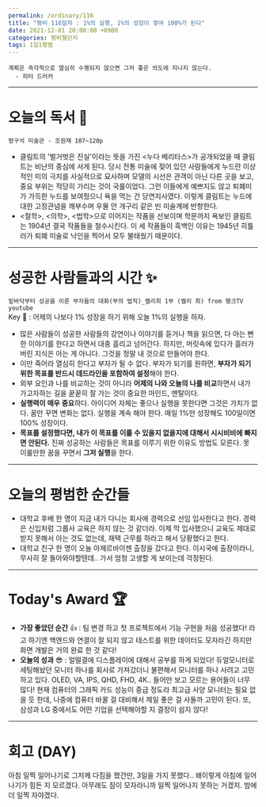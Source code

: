 ```yaml
---
permalink: /ordinary/116
title: "평비 116일차 : 1%의 실행, 1%의 성장이 쌓여 100%가 된다"
date: 2021-12-01 20:00:00 +0900
categories: 평비챌린지
tags: 1일1평범
---
```

```
계획은 즉각적으로 열심히 수행되지 않으면 그저 좋은 의도에 지나지 않는다.
  - 피터 드러커
```

---
# 오늘의 독서 📕
`방구석 미술관 - 조원재 107~120p`  
- 클림트의 '벌거벗은 진실'이라는 뜻을 가진 <누다 베리타스>가 공개되었을 때 클림트는 비난의 중심에 서게 된다. 당시 전통 미술에 젖어 있던 사람들에게 누드란 이상적인 미의 극치를 사실적으로 묘사하며 모델의 시선은 관객이 아닌 다른 곳을 보고, 중요 부위는 적당히 가리는 것이 국룰이었다. 그런 이들에게 예쁘지도 않고 퇴폐미가 가득한 누드를 보여줬으니 욕을 먹는 건 당연지사였다. 이렇게 클림트는 누드에 대한 고정관념을 깨부수며 우물 안 개구리 같은 빈 미술계에 반항한다.
- <철학>, <의학>, <법학>으로 이어지는 작품을 선보이며 학문까지 욕보인 클림트는 1904년 결국 작품들을 철수시킨다. 이 세 작품들이 흑백인 이유는 1945년 히틀러가 퇴폐 미술로 낙인을 찍어서 모두 불태웠기 때문이다.

---
# 성공한 사람들과의 시간 ✨
`밑바닥부터 성공을 이룬 부자들의 대화(부의 법칙)_켈리최 1부 (켈리 최) from 행크TV youtube`  
Key 🔑 : 어제의 나보다 1% 성장을 하기 위해 오늘 1%의 실행을 하자.
- 많은 사람들이 성공한 사람들의 강연이나 이야기를 듣거나 책을 읽으면, 다 아는 뻔한 이야기를 한다고 하면서 대충 흘리고 넘어간다. 하지만, 머릿속에 있다가 흘러가버린 지식은 아는 게 아니다. 그것을 정말 내 것으로 만들어야 한다.
- 이만 죽어라 열심히 한다고 부자가 될 수 없다. 부자가 되기를 원하면, **부자가 되기 위한 목표를 반드시 데드라인을 포함하여 설정**해야 한다.
- 외부 요인과 나를 비교하는 것이 아니라 **어제의 나와 오늘의 나를 비교**하면서 내가 가고자하는 길을 꾿꾿히 잘 가는 것이 중요한 마인드, 멘탈이다.
- **실행력이 매우 중요**하다. 아이디어 자체는 좋으나 실행을 못한다면 그것은 가치가 없다. 꿈만 꾸면 변화는 없다. 실행을 계속 해야 한다. 매일 1%만 성장해도 100일이면 100% 성장이다.
- **목표를 설정했다면, 내가 이 목표를 이룰 수 있을지 없을지에 대해서 시시비비에 빠지면 안된다.** 진짜 성공하는 사람들은 목표를 이루기 위한 이유도 방법도 모른다. 못 이룰만한 꿈을 꾸면서 **그저 실행**을 한다.

---
# 오늘의 평범한 순간들
- 대학교 후배 한 명이 지금 내가 다니는 회사에 경력으로 선임 입사한다고 한다. 경력은 신입처럼 그룹사 교육은 하지 않는 것 같더라. 이제 막 입사했으니 교육도 제대로 받지 못해서 아는 것도 없는데, 재택 근무를 하라고 해서 당황했다고 한다.
- 대학교 친구 한 명이 오늘 아제르바이젠 츨장을 갔다고 한다. 이시국에 출장이라니, 무사히 잘 돌아와야할텐데.. 가서 엄청 고생할 게 보이는데 걱정된다.

---
# Today's Award 🏆
- **가장 좋았던 순간** 👍 : 팀 변경 하고 첫 프로젝트에서 기능 구현을 처음 성공했다! 라고 하기엔 백엔드와 연결이 잘 되지 않고 테스트를 위한 데이터도 모자라긴 하지만 화면 개발은 거의 완료 한 것 같다!
- **오늘의 성과** 😎 : 얼떨결에 디스플레이에 대해서 공부를 하게 되었다! 듀얼모니터로 세팅해놨던 모니터 하나를 회사로 가져갔더니 불편해서 모니터를 하나 사려고 고민하고 있다. OLED, VA, IPS, QHD, FHD, 4K.. 들어만 보고 모르는 용어들이 너무 많다! 현재 컴퓨터의 그래픽 카드 성능이 중급 정도라 최고급 사양 모니터는 필요 없을 듯 한데, 나중에 컴퓨터 바꿀 걸 대비해서 제일 좋은 걸 사둘까 고민이 된다. 또, 삼성과 LG 중에서도 어떤 기업을 선택해야할 지 결정이 쉽지 않다!

---
# 회고 (DAY)
아침 일찍 일어나기로 그저께 다짐을 했건만, 3일을 가지 못했다.. 왜이렇게 아침에 일어나기가 힘든 지 모르겠다. 아무래도 잠이 모자라니까 일찍 일어나지 못하는 거겠지. 밤에 더 일찍 자야겠다.